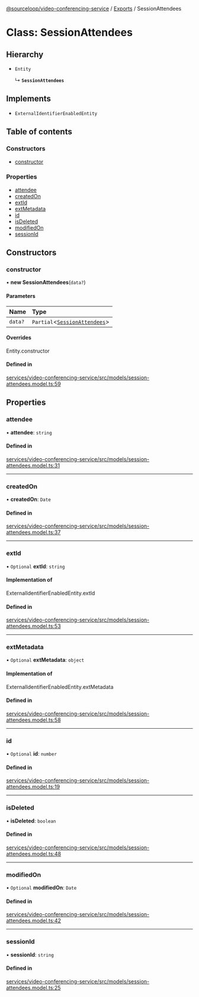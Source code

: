 [@sourceloop/video-conferencing-service](../README.md) / [Exports](../modules.md) / SessionAttendees

# Class: SessionAttendees

## Hierarchy

- `Entity`

  ↳ **`SessionAttendees`**

## Implements

- `ExternalIdentifierEnabledEntity`

## Table of contents

### Constructors

- [constructor](SessionAttendees.md#constructor)

### Properties

- [attendee](SessionAttendees.md#attendee)
- [createdOn](SessionAttendees.md#createdon)
- [extId](SessionAttendees.md#extid)
- [extMetadata](SessionAttendees.md#extmetadata)
- [id](SessionAttendees.md#id)
- [isDeleted](SessionAttendees.md#isdeleted)
- [modifiedOn](SessionAttendees.md#modifiedon)
- [sessionId](SessionAttendees.md#sessionid)

## Constructors

### constructor

• **new SessionAttendees**(`data?`)

#### Parameters

| Name | Type |
| :------ | :------ |
| `data?` | `Partial`<[`SessionAttendees`](SessionAttendees.md)\> |

#### Overrides

Entity.constructor

#### Defined in

[services/video-conferencing-service/src/models/session-attendees.model.ts:59](https://github.com/sourcefuse/loopback4-microservice-catalog/blob/00e854d46/services/video-conferencing-service/src/models/session-attendees.model.ts#L59)

## Properties

### attendee

• **attendee**: `string`

#### Defined in

[services/video-conferencing-service/src/models/session-attendees.model.ts:31](https://github.com/sourcefuse/loopback4-microservice-catalog/blob/00e854d46/services/video-conferencing-service/src/models/session-attendees.model.ts#L31)

___

### createdOn

• **createdOn**: `Date`

#### Defined in

[services/video-conferencing-service/src/models/session-attendees.model.ts:37](https://github.com/sourcefuse/loopback4-microservice-catalog/blob/00e854d46/services/video-conferencing-service/src/models/session-attendees.model.ts#L37)

___

### extId

• `Optional` **extId**: `string`

#### Implementation of

ExternalIdentifierEnabledEntity.extId

#### Defined in

[services/video-conferencing-service/src/models/session-attendees.model.ts:53](https://github.com/sourcefuse/loopback4-microservice-catalog/blob/00e854d46/services/video-conferencing-service/src/models/session-attendees.model.ts#L53)

___

### extMetadata

• `Optional` **extMetadata**: `object`

#### Implementation of

ExternalIdentifierEnabledEntity.extMetadata

#### Defined in

[services/video-conferencing-service/src/models/session-attendees.model.ts:58](https://github.com/sourcefuse/loopback4-microservice-catalog/blob/00e854d46/services/video-conferencing-service/src/models/session-attendees.model.ts#L58)

___

### id

• `Optional` **id**: `number`

#### Defined in

[services/video-conferencing-service/src/models/session-attendees.model.ts:19](https://github.com/sourcefuse/loopback4-microservice-catalog/blob/00e854d46/services/video-conferencing-service/src/models/session-attendees.model.ts#L19)

___

### isDeleted

• **isDeleted**: `boolean`

#### Defined in

[services/video-conferencing-service/src/models/session-attendees.model.ts:48](https://github.com/sourcefuse/loopback4-microservice-catalog/blob/00e854d46/services/video-conferencing-service/src/models/session-attendees.model.ts#L48)

___

### modifiedOn

• `Optional` **modifiedOn**: `Date`

#### Defined in

[services/video-conferencing-service/src/models/session-attendees.model.ts:42](https://github.com/sourcefuse/loopback4-microservice-catalog/blob/00e854d46/services/video-conferencing-service/src/models/session-attendees.model.ts#L42)

___

### sessionId

• **sessionId**: `string`

#### Defined in

[services/video-conferencing-service/src/models/session-attendees.model.ts:25](https://github.com/sourcefuse/loopback4-microservice-catalog/blob/00e854d46/services/video-conferencing-service/src/models/session-attendees.model.ts#L25)
